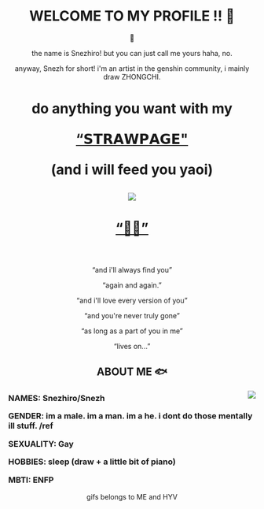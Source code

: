 <body>
  <center>
<h1 align="center"> WELCOME TO MY PROFILE !! 🐋</h1>
    
<div align="center">
  
  🌊
  
  <p>the name is Snezhiro! but you can just call me yours haha, no.</p>
  <p>anyway, Snezh for short! i'm an artist in the genshin community, i mainly draw ZHONGCHI. </p>

  <h1 <p>do anything you want with my
  <p> <a href="https://snezhiro.straw.page/"> “𝗦𝗧𝗥𝗔𝗪𝗣𝗔𝗚𝗘"</a>
  <p>(and i will feed you yaoi)</p>

##
    
 <div align="center">
   <img src="https://cdn.discordapp.com/attachments/1297897624996810819/1346638736364142635/20250305_082117.gif?ex=67f46c0e&is=67f31a8e&hm=57925c001bc49804d1c42a335f9ba03a4c11fb1470b0aa9054cfd22d0c0848b7&"center">
  </div>
    <h1 align="center"> <p><a href="https://youtu.be/LOmwjjqQuiI?si=AwGvuldBqIQ3LOQ_"> “🔶💧”</a><p> </h1>
   <br>
  <p>“and i'll always find you”</p>
  <p>“again and again.”</p>
  <p>“and i'll love every version of you”</p>
<p>“and you're never truly gone”</p>
<p>“as long as a part of you in me”</p>
<p>“lives on...”</p>

##

<div>
<h2 align="center"> <b>ABOUT ME 🐟 </b> </h2>
  
  <div align="center">
<img src="https://media.discordapp.net/attachments/1297897624996810819/1346652516833558548/lv_0_20250305091604.gif?ex=67f478e3&is=67f32763&hm=9d29ffc1048ec2884600390081ea7996b2c8d24d8933e4da88223b33a1e0d94f&" align="right">
    
  </div>

  <h3 align="left">
    
  
 <b>NAMES:</b> Snezhiro/Snezh </li>
 

<b>GENDER:</b> im a male. im a man. im a he. i dont do those mentally ill stuff. /ref


<b>SEXUALITY:</b> Gay

  

<b>HOBBIES:</b> sleep (draw + a little bit of piano)


  <b>MBTI:</b> ENFP


</h3>

gifs belongs to ME and HYV
